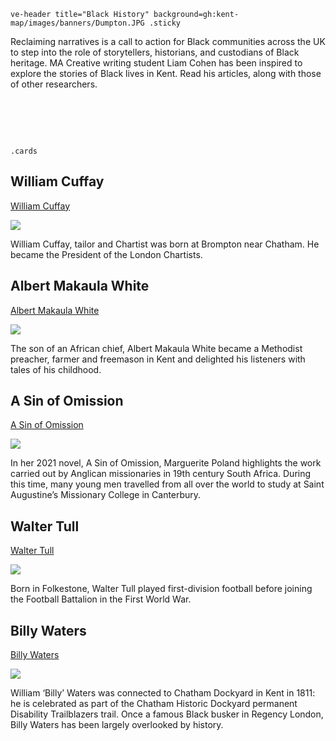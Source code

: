 `ve-header title="Black History" background=gh:kent-map/images/banners/Dumpton.JPG .sticky`

Reclaiming narratives is a call to action for Black communities across the UK to step into the role of storytellers, historians, and custodians of Black heritage. MA Creative writing student Liam Cohen has been inspired to explore the stories of Black lives in Kent. Read his articles, along with those of other researchers.


# &nbsp; 
`.cards`

## William Cuffay

[William Cuffay](/19c/19c-cuffay-biography)

![](https://iiif.juncture-digital.org/thumbnail?url=https://upload.wikimedia.org/wikipedia/commons/6/62/ChartistRiot.jpg)

William Cuffay, tailor and Chartist was born at Brompton near Chatham. He became the President of the London Chartists. 

## Albert Makaula White

[Albert Makaula White](/20c/20c-makaula-white-biography)

![](https://iiif.juncture-digital.org/thumbnail?url=https://commons.wikimedia.org/wiki/File:Ploughing._754_(NBY_419452).jpg)

The son of an African chief, Albert Makaula White became a Methodist preacher, farmer and freemason in Kent and delighted his listeners with tales of his childhood.

## A Sin of Omission

[A Sin of Omission](/21c/21c-sin-of-omission)

![](https://raw.githubusercontent.com/kent-map/images/main/thumbnails/21c_Augustine_College.jpg)

In her 2021 novel, A Sin of Omission, Marguerite Poland highlights the work carried out by Anglican missionaries in 19th century South Africa. During this time, many young men travelled from all over the world to study at Saint Augustine’s Missionary College in Canterbury.

## Walter Tull

[Walter Tull](/20c/20c-walter-tull-biography)

![](https://iiif.juncture-digital.org/thumbnail?url=https://upload.wikimedia.org/wikipedia/commons/0/0d/The_West_Beach%2C_Folkestone.jpg)

Born in Folkestone, Walter Tull played first-division football before joining the Football Battalion in the First World War. 


## Billy Waters

[Billy Waters](/19c/19c-waters-biography)

![](https://iiif.juncture-digital.org/thumbnail?url=https://upload.wikimedia.org/wikipedia/commons/e/ec/Billy_Waters%2C_a_one_legged_busker%2C_in_a_crowded_London_stree_Wellcome_V0007299.jpg)

William ‘Billy’ Waters was connected to Chatham Dockyard in Kent in 1811: he is celebrated as part of the Chatham Historic Dockyard permanent Disability Trailblazers trail. Once a famous Black busker in Regency London, Billy Waters has been largely overlooked by history.

